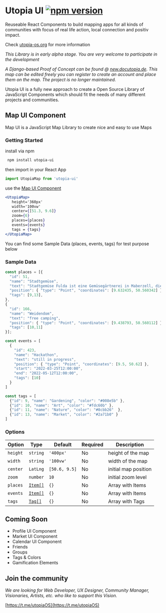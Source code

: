 # Utopia UI [![npm version](https://img.shields.io/npm/v/utopia-ui.svg)](https://www.npmjs.com/package/utopia-ui)
Reuseable React Components to build mapping apps for all kinds of communities with focus of real life action, local connection and positiv impact.

Check [utopia-os.org](https://utopia-os.org) for more information

*This Library is in early alpha stage. You are very welcome to participate in the development*

*A Django-based Proof of Concept can be found @ [new.docutopia.de](https://new.docutopia.de). This map can be edited freely you can register to create an account and place them on the map. The project is no longer maintained.*

Utopia UI is a fully new approach to create a Open Source Library of JavaScript Components which should fit the needs of many different projects and communities. 


## Map UI Component
Map UI is a JavaScript Map Library to create nice and easy to use Maps 

### Getting Started


install via npm
```bash
 npm install utopia-ui
```

then import in your React App
```jsx
import UtopiaMap from 'utopia-ui'
```

use the [Map UI Component](/docs/utopia-ui/map-components/map)
```jsx
<UtopiaMap>
   height='360px'
   width='100vw'
   center={[51.3, 9.6]}
   zoom={6}
   places={places}
   events={events}
   tags = {tags}
</UtopiaMap>
```
You can find some Sample Data (places, events, tags) for test purpose below

### Sample Data
```jsx
const places = [{
  "id": 51,
  "name": "Stadtgemüse",
  "text": "Stadtgemüse Fulda ist eine Gemüsegärtnerei in Maberzell, die es sich zur Aufgabe gemacht hat, die Stadt und seine Bewohner:innen mit regionalem, frischem und natürlich angebautem Gemüse mittels Gemüsekisten zu versorgen. Es gibt also jede Woche, von Frühjahr bis Herbst, angepasst an die Saison eine Kiste mit schmackhaftem und frischem Gemüse für euch, welche ihr direkt vor Ort abholen könnt. \r\n\r\nhttps://stadtgemuese-fulda.de",
  "position": { "type": "Point", "coordinates": [9.632435, 50.560342] },
  "tags": [9,13],
},
{
  "id": 166,
  "name": "Weidendom",
  "text": "free camping",
  "position": { "type": "Point", "coordinates": [9.438793, 50.560112] },
  "tags": [10,11]
}];

const events = [
  {
    "id": 423,
    "name": "Hackathon",
    "text": "still in progress",
    "position": { "type": "Point", "coordinates": [9.5, 50.62] },
    "start": "2022-03-25T12:00:00",
    "end": "2022-05-12T12:00:00",
    "tags": [10]
  }
]

const tags = [
  {"id": 9, "name": "Gardening", "color": "#008e5b" },
  {"id": 10, "name": "Art", "color": "#fdc60b" },
  {"id": 11, "name": "Nature", "color": "#8cbb26"  },
  {"id": 13, "name": "Market", "color": "#2a71b0" }
]

```

### Options


 Option         | Type              | Default      | Required   | Description 
 ---            | ---               | ---          | ---        | ---    
 `height`       | `string`          |`'400px'`     |    No      | height of the map           
 `width`        | `string`          |`'100vw'`     |    No      | width of the map
 `center`       | `LatLng`          |`[50.6, 9.5]` |    No      | initial map position           
 `zoom`         | `number`          |`10`          |    No      | initial zoom level
 `places`       | [`Item[]`](https://utopia-os.org/docs/utopia-ui/map-components/item)|    `{}`      |  No         | Array with Items           
 `events`       | [`Item[]`](https://utopia-os.org/docs/utopia-ui/map-components/item)|  `{}`        |  No         | Array with Items             
 `tags`       | [`Tag[]`](https://utopia-os.org/docs/utopia-ui/map-components/tag)    |  `{}`       |  No         | Array with Tags  
 
 ## Coming Soon

 * Profile UI Component
 * Market UI Component
 * Calendar UI Component
 * Friends
 * Groups
 * Tags & Colors
 * Gamification Elements

## Join the community

 *We are looking for Web Developer, UX Designer, Community Manager, Visionaries, Artists, etc. who like to support this Vision.*

[https://t.me/utopiaOS](https://t.me/utopiaOS)